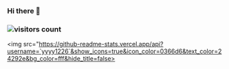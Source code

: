### Hi there 👋
### ![visitors count](https://visitors-by-url-pls-dont-use-this-in-your-repo.vercel.app/`yyyy1226`-github-readme)
<img src="https://github-readme-stats.vercel.app/api?username=`yyyy1226`&show_icons=true&icon_color=0366d6&text_color=24292e&bg_color=fff&hide_title=false>


<!--
**yyyy1226/yyyy1226** is a ✨ _special_ ✨ repository because its `README.md` (this file) appears on your GitHub profile.

Here are some ideas to get you started:

- 🔭 I’m currently working on ...
- 🌱 I’m currently learning ...
- 👯 I’m looking to collaborate on ...
- 🤔 I’m looking for help with ...
- 💬 Ask me about ...
- 📫 How to reach me: ...
- 😄 Pronouns: ...
- ⚡ Fun fact: ...
-->
